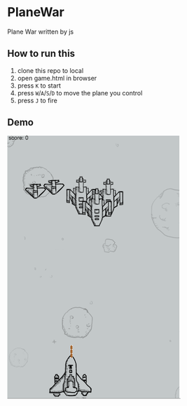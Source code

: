 # PlaneWar
Plane War written by js

## How to run this

1. clone this repo to local
2. open game.html in browser
3. press `K` to start
4. press `W`/`A`/`S`/`D` to move the plane you control
5. press `J` to fire

## Demo
![planeWar.gif](./img/planeWar.gif)

